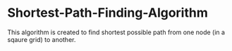 # Shortest-Path-Finding-Algorithm 

This algorithm is created to find shortest possible path from one node (in a sqaure grid) to another.
